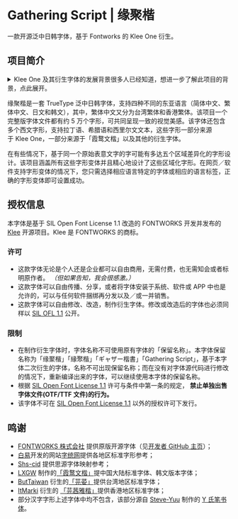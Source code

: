 # Gathering Script | 缘聚楷  
一款开源泛中日韩字体，基于 Fontworks 的 Klee One 衍生。
## 项目简介
  <details> 
  <summary>Klee One 及其衍生字体的发展背景很多人已经知道，想进一步了解此项目的背景，点此展开。</summary>
    
  2020 年 12 月，日本著名字体厂商 FONTWORKS 在 GitHub 上以开源授权释出 [Klee One](https://github.com/fontworks-fonts/Klee) 字型，震惊字体圈。Klee One 因其具有楷体笔调、又像仿宋一般整齐端正，具有较高的可读性与优雅的外观，非常适合正文排版，也因此广受中文使用者喜好。与一般的教科书体相比，Klee One 保留了传统印刷字体的一些特征。2021 年，[LXGW](https://github.com/lxgw) 在其基础上增补和修改字形，制成[「霞鹜文楷」](https://github.com/lxgw/LxgwWenKai)字体，受到广泛欢迎。除此之外，一些字体设计师／爱好者也制作了其他的衍生版本，如[「芫荽」](https://github.com/ButTaiwan/iansui)[「芫茜雅楷」](https://github.com/ItMarki/jyunsaikaai)等。在字体设计师／爱好者的努力下，一系列基于 Klee One 衍生的字体支持的字符数远大于原有的字符数。
  
  然而，不同字形之间的统合是一个问题。有的和原字型 Klee One 或其他衍生项目共用同一字形，有的却做出了修改。对于 Klee One 没有的字，新补的字之间的设计比例、设计间架具有一定的差异。这些新补字在不同字型对照时较为明显。在大字符集和标准规范之间，字形统合成了亟待解决的问题。
  
  我们希望能够制作出一个类似于思源黑体、思源宋体那样的大字符集和字形整合兼备的字体，为此本项目诞生了。
  </details>
  
缘聚楷是一套 TrueType 泛中日韩字体，支持四种不同的东亚语言（简体中文、繁体中文、日文和韩文），其中，繁体中文又分为台湾繁体和香港繁体。该项目一个完整版字体文件都有约 5 万个字形，可共同呈现一致的视觉美感。该字体还包含多个西文字形，支持拉丁语、希腊语和西里尔文文本，这些字形一部分来源于 Klee One，一部分来源于「霞鹜文楷」以及其他的衍生字体。  

在有些情况下，基于同一个原始表意文字的字可能有多达五个区域差异化的字形设计。该项目涵盖所有这些字形变体并且精心地设计了这些区域化字形。在网页／软件支持字形变体的情况下，您只需选择相应语言特定的字体或相应的语言标签，正确的字形变体即可设置成功。

## 授权信息
本字体是基于 SIL Open Font License 1.1 改造的 FONTWORKS 开发并发布的 [Klee](https://github.com/fontworks-fonts/Klee) 开源项目。Klee 是 FONTWORKS 的商标。

### 许可  
- 这款字体无论是个人还是企业都可以自由商用，无需付费，也无需知会或者标明原作者。 *（但如果告知，我会很感激。）*
- 这款字体可以自由传播、分享，或者将字体安装于系统、软件或 APP 中也是允许的，可以与任何软件捆绑再分发以及／或一并销售。
- 这款字体可以自由修改、改造，制作衍生字体。修改或改造后的字体也必须同样以 [SIL OFL 1.1](https://scripts.sil.org/OFL) 公开。

### 限制  
- 在制作衍生字体时，字体名称不可使用原有字体的「保留名称」。本字体保留名称为<span lang="zh-cn">「缘聚楷」</span><span lang="zh-tw">「緣聚楷」</span><span lang="ja-jp">「ギャザー楷書」</span>「Gathering Script」，基于本字体二次衍生的字体，名称不可出现保留名称；而在没有对字体源代码进行修改的情况下，重新编译出来的字体，可以继续使用本字体的保留名称。
- 根据 [SIL Open Font License 1.1](https://scripts.sil.org/OFL) 许可与条件中第一条的规定， **禁止单独出售字体文件(OTF/TTF 文件)的行为。**
- 该字体不可在 [SIL Open Font License 1.1](https://scripts.sil.org/OFL) 以外的授权许可下发行。

## 鸣谢
- [FONTWORKS 株式会社](http://fontworks.co.jp) 提供原版开源字体（见[开发者 GitHub 主页](https://github.com/fontworks-fonts/)）；  
- [白易](https://github.com/yi-bai)开发的网站[字统网](https://zi.tools)提供各地区标准字形参考；
-  [Shs-cid](https://github.com/NightFurySL2001/shs-cid) 提供思源字体映射参考；  
- [LXGW](https://github.com/lxgw) 制作的[「霞鹜文楷」](https://github.com/lxgw/LxgwWenKai)提中国大陆标准字体、韩文版本字体；
- [ButTaiwan](https://github.com/ButTaiwan) 衍生的[「芫荽」](https://github.com/ButTaiwan/iansui)提供台湾地区标准字体；
- [ItMarki](https://github.com/ItMarki) 衍生的 [「芫茜雅楷」](https://github.com/ItMarki/jyunsaikaai)提供香港地区标准字体；
- 部分汉字字形上述字体中均不包含，该部分源自 [Steve-Yuu](https://github.com/Steve-Yuu) 制作的 [Y 氏笔书体](https://github.com/Steve-Yuu/YshiPen-Shuti)。
